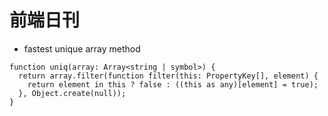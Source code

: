 # 前端日刊

* fastest unique array method

```
function uniq(array: Array<string | symbol>) {
  return array.filter(function filter(this: PropertyKey[], element) {
    return element in this ? false : ((this as any)[element] = true);
  }, Object.create(null));
}
```
